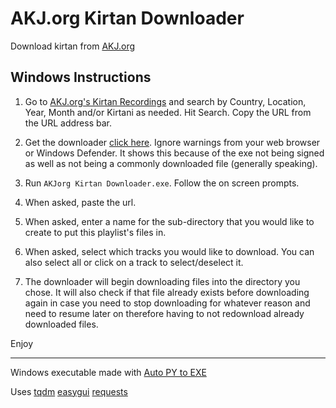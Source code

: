 # AKJ.org Kirtan Downloader

Download kirtan from [AKJ.org](https://www.akj.org/keertan.php)


## Windows Instructions

1. Go to [AKJ.org's Kirtan Recordings](https://www.akj.org/keertan.php) and search by Country, Location, Year, Month and/or Kirtani as needed. Hit Search. Copy the URL from the URL address bar.

2. Get the downloader [click here](https://github.com/themanjotsingh/akjorg-downloader/releases/tag/1.0). Ignore warnings from your web browser or Windows Defender. It shows this because of the exe not being signed as well as not being a commonly downloaded file (generally speaking).

3. Run `AKJorg Kirtan Downloader.exe`. Follow the on screen prompts.

4. When asked, paste the url.

4. When asked, enter a name for the sub-directory that you would like to create to put this playlist's files in.

5. When asked, select which tracks you would like to download. You can also select all or click on a track to select/deselect it.

5. The downloader will begin downloading files into the directory you chose. It will also check if that file already exists before downloading again in case you need to stop downloading for whatever reason and need to resume later on therefore having to not redownload already downloaded files.

Enjoy

-----------------------
Windows executable made with [Auto PY to EXE](https://github.com/brentvollebregt/auto-py-to-exe)

Uses [tqdm](https://github.com/tqdm/tqdm) [easygui](https://easygui.readthedocs.io/en/master/) [requests](https://requests.readthedocs.io/en/master/)
